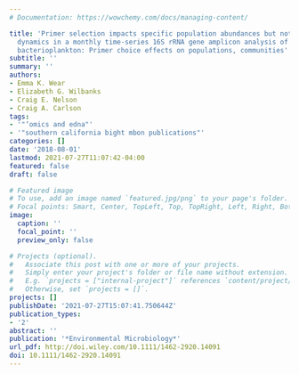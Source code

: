 ```yaml
---
# Documentation: https://wowchemy.com/docs/managing-content/

title: 'Primer selection impacts specific population abundances but not community
  dynamics in a monthly time-series 16S rRNA gene amplicon analysis of coastal marine
  bacterioplankton: Primer choice effects on populations, communities'
subtitle: ''
summary: ''
authors:
- Emma K. Wear
- Elizabeth G. Wilbanks
- Craig E. Nelson
- Craig A. Carlson
tags:
- '"‘omics and edna"'
- '"southern california bight mbon publications"'
categories: []
date: '2018-08-01'
lastmod: 2021-07-27T11:07:42-04:00
featured: false
draft: false

# Featured image
# To use, add an image named `featured.jpg/png` to your page's folder.
# Focal points: Smart, Center, TopLeft, Top, TopRight, Left, Right, BottomLeft, Bottom, BottomRight.
image:
  caption: ''
  focal_point: ''
  preview_only: false

# Projects (optional).
#   Associate this post with one or more of your projects.
#   Simply enter your project's folder or file name without extension.
#   E.g. `projects = ["internal-project"]` references `content/project/deep-learning/index.md`.
#   Otherwise, set `projects = []`.
projects: []
publishDate: '2021-07-27T15:07:41.750644Z'
publication_types:
- '2'
abstract: ''
publication: '*Environmental Microbiology*'
url_pdf: http://doi.wiley.com/10.1111/1462-2920.14091
doi: 10.1111/1462-2920.14091
---
```

